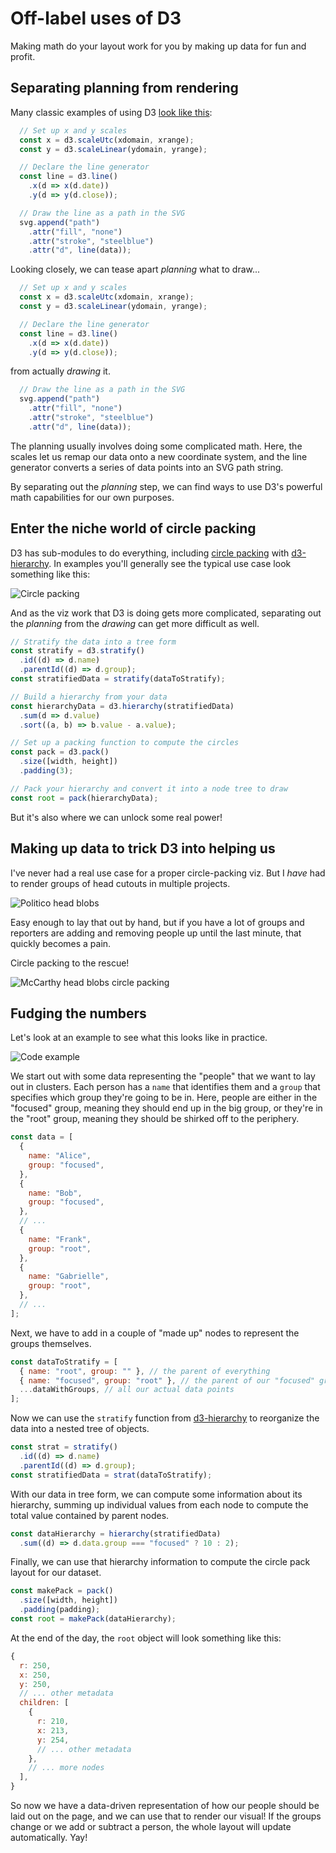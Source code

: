# Off-label uses of D3

Making math do your layout work for you by making up data for fun and profit.

## Separating planning from rendering

Many classic examples of using D3 [look like this][d3-line-example]:

```js
  // Set up x and y scales
  const x = d3.scaleUtc(xdomain, xrange);
  const y = d3.scaleLinear(ydomain, yrange);

  // Declare the line generator
  const line = d3.line()
    .x(d => x(d.date))
    .y(d => y(d.close));

  // Draw the line as a path in the SVG
  svg.append("path")
    .attr("fill", "none")
    .attr("stroke", "steelblue")
    .attr("d", line(data));
```

Looking closely, we can tease apart _planning_ what to draw...

```js
  // Set up x and y scales
  const x = d3.scaleUtc(xdomain, xrange);
  const y = d3.scaleLinear(ydomain, yrange);

  // Declare the line generator
  const line = d3.line()
    .x(d => x(d.date))
    .y(d => y(d.close));
```

from actually _drawing_ it.

```js
  // Draw the line as a path in the SVG
  svg.append("path")
    .attr("fill", "none")
    .attr("stroke", "steelblue")
    .attr("d", line(data));
```

The planning usually involves doing some complicated math. Here, the scales let
us remap our data onto a new coordinate system, and the line generator converts
a series of data points into an SVG path string.

By separating out the _planning_ step, we can find ways to use D3's powerful
math capabilities for our own purposes.

## Enter the niche world of circle packing

D3 has sub-modules to do everything, including [circle
packing](https://en.wikipedia.org/wiki/Circle_packing) with [d3-hierarchy][].
In examples you'll generally see the typical use case look something like this:

![Circle packing](./images/circle-pack-padded.png)

And as the viz work that D3 is doing gets more complicated, separating out the
_planning_ from the _drawing_ can get more difficult as well.

```js
// Stratify the data into a tree form
const stratify = d3.stratify()
  .id((d) => d.name)
  .parentId((d) => d.group);
const stratifiedData = stratify(dataToStratify);

// Build a hierarchy from your data
const hierarchyData = d3.hierarchy(stratifiedData)
  .sum(d => d.value)
  .sort((a, b) => b.value - a.value);

// Set up a packing function to compute the circles
const pack = d3.pack()
  .size([width, height])
  .padding(3);

// Pack your hierarchy and convert it into a node tree to draw
const root = pack(hierarchyData);
```

But it's also where we can unlock some real power!

## Making up data to trick D3 into helping us

I've never had a real use case for a proper circle-packing viz. But I _have_
had to render groups of head cutouts in multiple projects.

![Politico head blobs](./images/blob-diptych.png)

Easy enough to lay that out by hand, but if you have a lot of groups and
reporters are adding and removing people up until the last minute, that quickly
becomes a pain.

Circle packing to the rescue!

![McCarthy head blobs circle packing](./images/mccarthy-circle-pack.png)

## Fudging the numbers

Let's look at an example to see what this looks like in practice.

![Code example](./images/code-example.png)

We start out with some data representing the "people" that we want to lay out
in clusters. Each person has a `name` that identifies them and a `group` that
specifies which group they're going to be in. Here, people are either in the
"focused" group, meaning they should end up in the big group, or they're in the
"root" group, meaning they should be shirked off to the periphery.

```js
const data = [
  {
    name: "Alice",
    group: "focused",
  },
  {
    name: "Bob",
    group: "focused",
  },
  // ...
  {
    name: "Frank",
    group: "root",
  },
  {
    name: "Gabrielle",
    group: "root",
  },
  // ...
];
```

Next, we have to add in a couple of "made up" nodes to represent the groups
themselves.

```js
const dataToStratify = [
  { name: "root", group: "" }, // the parent of everything
  { name: "focused", group: "root" }, // the parent of our "focused" group
  ...dataWithGroups, // all our actual data points
];
```

Now we can use the `stratify` function from [d3-hierarchy][] to reorganize the
data into a nested tree of objects.

```js
const strat = stratify()
  .id((d) => d.name)
  .parentId((d) => d.group);
const stratifiedData = strat(dataToStratify);
```

With our data in tree form, we can compute some information about its
hierarchy, summing up individual values from each node to compute the total
value contained by parent nodes.

```js
const dataHierarchy = hierarchy(stratifiedData)
  .sum((d) => d.data.group === "focused" ? 10 : 2);
```

Finally, we can use that hierarchy information to compute the circle pack
layout for our dataset.

```js
const makePack = pack()
  .size([width, height])
  .padding(padding);
const root = makePack(dataHierarchy);
```

At the end of the day, the `root` object will look something like this:

```js
{
  r: 250,
  x: 250,
  y: 250,
  // ... other metadata
  children: [
    {
      r: 210,
      x: 213,
      y: 254,
      // ... other metadata
    },
    // ... more nodes
  ],
}
```

So now we have a data-driven representation of how our people should be laid
out on the page, and we can use that to render our visual! If the groups change
or we add or subtract a person, the whole layout will update automatically.
Yay!

[d3-hierarchy]: https://d3js.org/d3-hierarchy
[d3-pack-example]: https://observablehq.com/@d3/pack-component
[d3-line-example]: https://observablehq.com/@d3/line-chart/2
